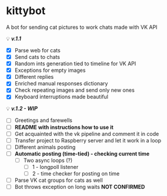 # kittybot
A bot for sending cat pictures to work chats made with VK API

💡 ***v.1.1***

- [x]  Parse web for cats
- [x]  Send cats to chats
- [x]  Random ints generation tied to timeline for VK API
- [x]  Exceptions for empty images
- [x]  Different replies
- [x]  Enriched manual responses dictionary
- [x]  Check repeating images and send only new ones
- [x]  Keyboard interruptions made beautiful

💡 ***v.1.2 - WIP***

- [ ]  Greetings and farewells
- [ ]  **README with instructions how to use it**
- [ ]  Get acquainted with the vk pipeline and comment it in code
- [ ]  Transfer project to Raspberry server and let it work in a loop
- [ ]  Different animals posting
- [ ]  **Automatic posting (time-tied) - checking current time**
    - [ ]  Two async loops (?)
        - [ ]  1 - longpoll listener
        - [ ]  2 - time checker for posting on time
- [ ]  Parse VK cat groups for cats as well
- [ ]  Bot throws exception on long waits **NOT CONFIRMED**
